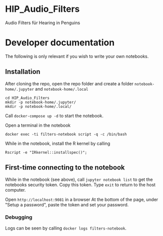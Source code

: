 # HIP_Audio_Filters
Audio Filters für Hearing in Penguins



# Developer documentation
The following is only relevant if you wish to write your own notebooks.

## Installation
After cloning the repo, open the repo folder and
create a folder `notebook-home/.jupyter` and `notebook-home/.local`

```
cd HIP_Audio_Filters
mkdir -p notebook-home/.jupyter/
mkdir -p notebook-home/.local/
```

Call `docker-compose up -d` to start the notebook.

Open a terminal in the notebook

```
docker exec -ti filters-notebook script -q -c /bin/bash
```

While in the notebook, install the R kernel by calling

```
Rscript -e "IRkernel::installspec()";
```

## First-time connecting to the notebook
While in the notebook (see above), call `jupyter notebook list` to get the notebooks security token. Copy this token.
Type `exit` to return to the host computer.

Open `http://localhost:9081` in a browser
At the bottom of the page, under "Setup a password", paste the token and set your password.

### Debugging
Logs can be seen by calling `docker logs filters-notebook`.


